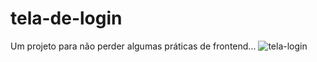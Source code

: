 # tela-de-login
Um projeto para não perder algumas práticas de frontend...
![tela-login](https://user-images.githubusercontent.com/82414367/154533978-9e41064c-b826-4df0-812a-e68ff41a1693.png)
